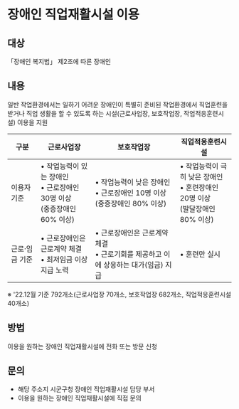 # 장애인 직업재활시설 이용

## 대상
「장애인 복지법」 제2조에 따른 장애인

## 내용
일반 작업환경에서는 일하기 어려운 장애인이 특별히 준비된 작업환경에서 직업훈련을 받거나 직업 생활을 할 수 있도록 하는 시설(근로사업장, 보호작업장, 작업적응훈련시설) 이용을 지원

| 구분           | 근로사업장                          | 보호작업장                           | 직업적응훈련시설                      |
|----------------|-------------------------------------|--------------------------------------|--------------------------------------|
| 이용자 기준    | • 작업능력이 있는 장애인<br>• 근로장애인 30명 이상<br>(중증장애인 60% 이상) | • 작업능력이 낮은 장애인<br>• 근로장애인 10명 이상<br>(중증장애인 80% 이상) | • 작업능력이 극히 낮은 장애인<br>• 훈련장애인 20명 이상<br>(발달장애인 80% 이상) |
| 근로·임금 기준 | • 근로장애인은 근로계약 체결<br>• 최저임금 이상 지급 노력            | • 근로장애인은 근로계약 체결<br>• 근로기회를 제공하고 이에 상응하는 대가(임금) 지급 | • 훈련만 실시                              |

※ '22.12월 기준 792개소(근로사업장 70개소, 보호작업장 682개소, 직업적응훈련시설 40개소)

## 방법
이용을 원하는 장애인 직업재활시설에 전화 또는 방문 신청

## 문의
- 해당 주소지 시군구청 장애인 직업재활시설 담당 부서
- 이용을 원하는 장애인 직업재활시설에 직접 문의
